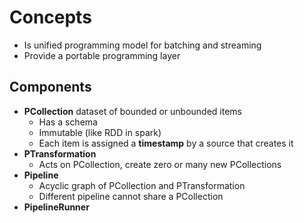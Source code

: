 # Concepts

- Is unified programming model for batching and streaming
- Provide a portable programming layer

## Components
- **PCollection** dataset of bounded or unbounded items 
  - Has a schema
  - Immutable (like RDD in spark)
  - Each item is assigned a **timestamp** by a source that creates it
- **PTransformation**
  - Acts on PCollection, create zero or many new PCollections
- **Pipeline** 
  - Acyclic graph of PCollection and PTransformation
  - Different pipeline cannot share a PCollection
- **PipelineRunner** 

